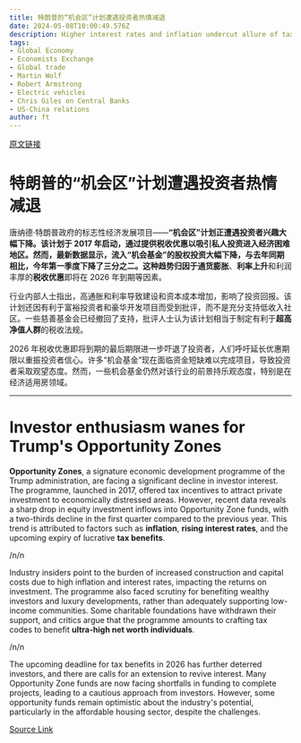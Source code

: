 ```yaml
---
title: 特朗普的“机会区”计划遭遇投资者热情减退
date: 2024-05-08T10:00:49.576Z
description: Higher interest rates and inflation undercut allure of tax-advantaged Opportunity Zones
tags: 
- Global Economy
- Economists Exchange
- Global trade
- Martin Wolf
- Robert Armstrong
- Electric vehicles
- Chris Giles on Central Banks
- US-China relations
author: ft
---
```


[原文链接](https://ft.com/content/86db6de8-d25b-4b1a-875e-7bff6679566d)

# 特朗普的“机会区”计划遭遇投资者热情减退

唐纳德·特朗普政府的标志性经济发展项目——**“机会区”**计划正遭遇投资者兴趣大幅下降。该计划于 2017 年启动，通过提供税收优惠以吸引私人投资进入经济困难地区。然而，最新数据显示，流入**“机会基金”**的股权投资大幅下降，与去年同期相比，今年第一季度下降了三分之二。这种趋势归因于**通货膨胀**、**利率上升**和利润丰厚的**税收优惠**即将在 2026 年到期等因素。

行业内部人士指出，高通胀和利率导致建设和资本成本增加，影响了投资回报。该计划还因有利于富裕投资者和豪华开发项目而受到批评，而不是充分支持低收入社区。一些慈善基金会已经撤回了支持，批评人士认为该计划相当于制定有利于**超高净值人群**的税收法规。

2026 年税收优惠即将到期的最后期限进一步吓退了投资者，人们呼吁延长优惠期限以重振投资者信心。许多“机会基金”现在面临资金短缺难以完成项目，导致投资者采取观望态度。然而，一些机会基金仍然对该行业的前景持乐观态度，特别是在经济适用房领域。

---

# Investor enthusiasm wanes for Trump's Opportunity Zones

**Opportunity Zones**, a signature economic development programme of the Trump administration, are facing a significant decline in investor interest. The programme, launched in 2017, offered tax incentives to attract private investment to economically distressed areas. However, recent data reveals a sharp drop in equity investment inflows into Opportunity Zone funds, with a two-thirds decline in the first quarter compared to the previous year. This trend is attributed to factors such as **inflation**, **rising interest rates**, and the upcoming expiry of lucrative **tax benefits**.

/n/n

Industry insiders point to the burden of increased construction and capital costs due to high inflation and interest rates, impacting the returns on investment. The programme also faced scrutiny for benefiting wealthy investors and luxury developments, rather than adequately supporting low-income communities. Some charitable foundations have withdrawn their support, and critics argue that the programme amounts to crafting tax codes to benefit **ultra-high net worth individuals**.

/n/n

The upcoming deadline for tax benefits in 2026 has further deterred investors, and there are calls for an extension to revive interest. Many Opportunity Zone funds are now facing shortfalls in funding to complete projects, leading to a cautious approach from investors. However, some opportunity funds remain optimistic about the industry's potential, particularly in the affordable housing sector, despite the challenges.

[Source Link](https://ft.com/content/86db6de8-d25b-4b1a-875e-7bff6679566d)

